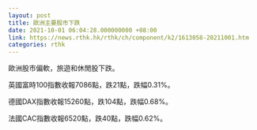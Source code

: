```yaml
---
layout: post
title: 歐洲主要股市下跌
date: 2021-10-01 06:04:28.000000000 +08:00
link: https://news.rthk.hk/rthk/ch/component/k2/1613058-20211001.htm
categories: rthk
---
```


歐洲股市偏軟，旅遊和休閒股下跌。

英國富時100指數收報7086點，跌21點，跌幅0.31%。

德國DAX指數收報15260點，跌104點，跌幅0.68%。

法國CAC指數收報6520點，跌40點，跌幅0.62%。
